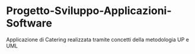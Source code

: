 # Progetto-Sviluppo-Applicazioni-Software
Applicazione di Catering realizzata tramite concetti della metodologia UP e UML
